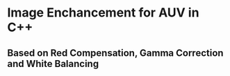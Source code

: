 # Image Enchancement for AUV in C++
## Based on Red Compensation, Gamma Correction and White Balancing
